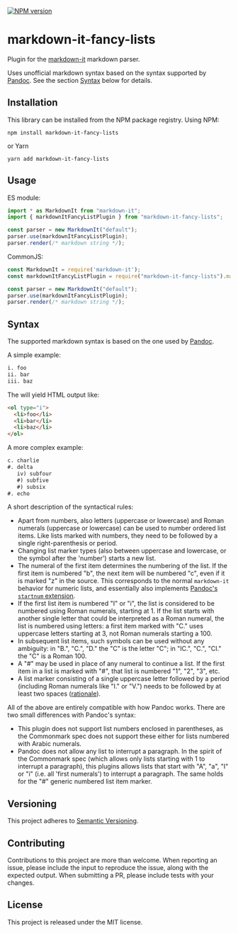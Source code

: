 [![NPM version](https://img.shields.io/npm/v/markdown-it-fancy-lists.svg?style=flat)](https://www.npmjs.org/package/markdown-it-fancy-lists)

markdown-it-fancy-lists
=======================

Plugin for the [markdown-it](https://github.com/markdown-it/markdown-it)
markdown parser.

Uses unofficial markdown syntax based on the syntax supported by
[Pandoc](https://pandoc.org/MANUAL.html#extension-fancy_lists).
See the section [Syntax](#syntax) below for details.

Installation
------
This library can be installed from the NPM package registry. Using NPM:
```
npm install markdown-it-fancy-lists
```
or Yarn
```
yarn add markdown-it-fancy-lists
```

Usage
------
ES module:
```javascript
import * as MarkdownIt from "markdown-it";
import { markdownItFancyListPlugin } from "markdown-it-fancy-lists";

const parser = new MarkdownIt("default");
parser.use(markdownItFancyListPlugin);
parser.render(/* markdown string */);
```

CommonJS:
```javascript
const MarkdownIt = require('markdown-it');
const markdownItFancyListPlugin = require("markdown-it-fancy-lists").markdownItFancyListPlugin;

const parser = new MarkdownIt("default");
parser.use(markdownItFancyListPlugin);
parser.render(/* markdown string */);
```


Syntax
------
The supported markdown syntax is based on the one used by
[Pandoc](https://pandoc.org/MANUAL.html#extension-fancy_lists).

A simple example:
```markdown
i. foo
ii. bar
iii. baz
```
The will yield HTML output like:
```html
<ol type="i">
  <li>foo</li>
  <li>bar</li>
  <li>baz</li>
</ol>
```

A more complex example:
```markdown
c. charlie
#. delta
   iv) subfour
   #) subfive
   #) subsix
#. echo
```

A short description of the syntactical rules:

* Apart from numbers, also letters (uppercase or lowercase) and
  Roman numerals (uppercase or lowercase) can be used to number
  ordered list items. Like lists marked with numbers, they need to
  be followed by a single right-parenthesis or period.
* Changing list marker types (also between uppercase and lowercase,
  or the symbol after the 'number') starts a new list.
* The numeral of the first item determines the numbering of the list.
  If the first item is numbered "b", the next item will be numbered
  "c", even if it is marked "z" in the source. This corresponds to
  the normal `markdown-it` behavior for numeric lists, and
  essentially also implements [Pandoc's `startnum` extension](https://pandoc.org/MANUAL.html#extension-fancy_lists).
* If the first list item is numbered "I" or "i", the list is considered
  to be numbered using Roman numerals, starting at 1. If the list
  starts with another single letter that could be interpreted as a
  Roman numeral, the list is numbered using letters: a first item
  marked with "C." uses uppercase letters starting at 3, not Roman
  numerals starting a 100.
* In subsequent list items, such symbols can be used without any
  ambiguity: in "B.", "C.", "D." the "C" is the letter "C"; in
  "IC.", "C.", "CI." the "C" is a Roman 100.
* A "#" may be used in place of any numeral to continue a list. If
  the first item in a list is marked with "#", that list is numbered
  "1", "2", "3", etc.
* A list marker consisting of a single uppercase letter followed by
  a period (including Roman numerals like "I." or "V.") needs to be
  followed by at least two spaces ([rationale](https://pandoc.org/MANUAL.html#fn1)).

All of the above are entirely compatible with how Pandoc works. There
are two small differences with Pandoc's syntax:

* This plugin does not support list numbers enclosed in parentheses,
  as the Commonmark spec does not support these either for lists
  numbered with Arabic numerals.
* Pandoc does not allow any list to interrupt a paragraph. In the
  spirit of the Commonmark spec (which allows only lists starting
  with 1 to interrupt a paragraph), this plugins allows lists that
  start with "A", "a", "I" or "i" (i.e. all 'first numerals') to
  interrupt a paragraph. The same holds for the "#" generic numbered
  list item marker.

Versioning
----------
This project adheres to [Semantic Versioning](http://semver.org/).

Contributing
------------
Contributions to this project are more than welcome. When reporting an issue,
please include the input to reproduce the issue, along with the expected
output. When submitting a PR, please include tests with your changes.

License
-------
This project is released under the MIT license.
